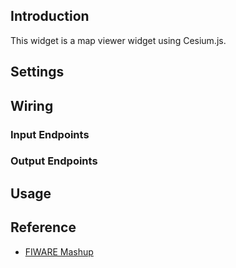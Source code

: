 ## Introduction

This widget is a map viewer widget using Cesium.js.

## Settings

## Wiring

### Input Endpoints

### Output Endpoints

## Usage

## Reference

- [FIWARE Mashup](https://mashup.lab.fiware.org/)
